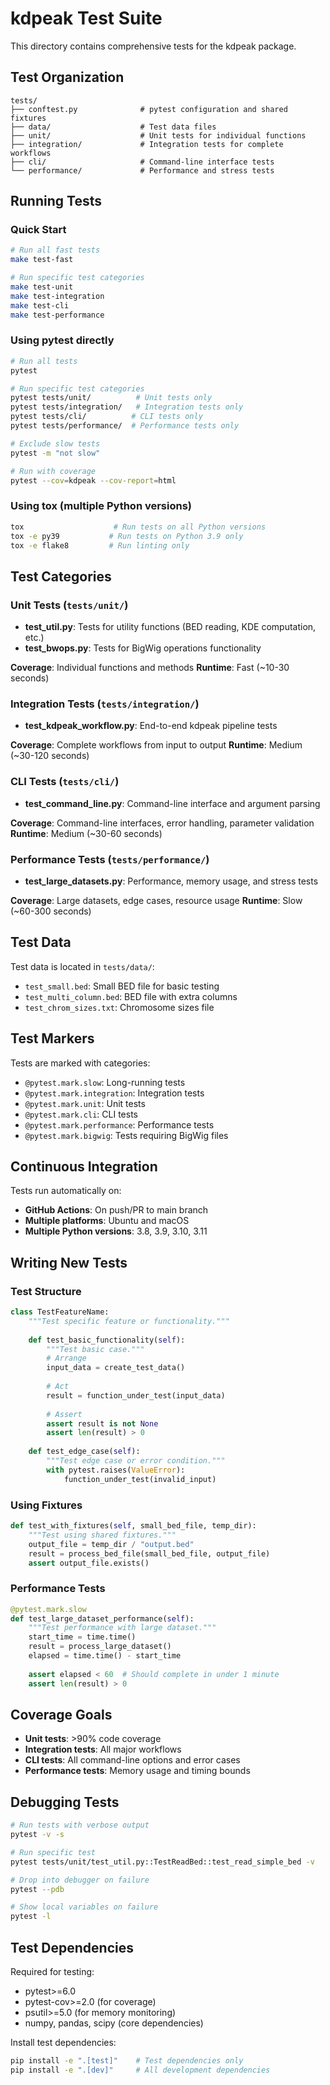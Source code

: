 # kdpeak Test Suite

This directory contains comprehensive tests for the kdpeak package.

## Test Organization

```
tests/
├── conftest.py              # pytest configuration and shared fixtures
├── data/                    # Test data files
├── unit/                    # Unit tests for individual functions
├── integration/             # Integration tests for complete workflows
├── cli/                     # Command-line interface tests
└── performance/             # Performance and stress tests
```

## Running Tests

### Quick Start
```bash
# Run all fast tests
make test-fast

# Run specific test categories
make test-unit
make test-integration
make test-cli
make test-performance
```

### Using pytest directly
```bash
# Run all tests
pytest

# Run specific test categories
pytest tests/unit/          # Unit tests only
pytest tests/integration/   # Integration tests only
pytest tests/cli/          # CLI tests only
pytest tests/performance/  # Performance tests only

# Exclude slow tests
pytest -m "not slow"

# Run with coverage
pytest --cov=kdpeak --cov-report=html
```

### Using tox (multiple Python versions)
```bash
tox                    # Run tests on all Python versions
tox -e py39           # Run tests on Python 3.9 only
tox -e flake8         # Run linting only
```

## Test Categories

### Unit Tests (`tests/unit/`)
- **test_util.py**: Tests for utility functions (BED reading, KDE computation, etc.)
- **test_bwops.py**: Tests for BigWig operations functionality

**Coverage**: Individual functions and methods
**Runtime**: Fast (~10-30 seconds)

### Integration Tests (`tests/integration/`)
- **test_kdpeak_workflow.py**: End-to-end kdpeak pipeline tests

**Coverage**: Complete workflows from input to output
**Runtime**: Medium (~30-120 seconds)

### CLI Tests (`tests/cli/`)
- **test_command_line.py**: Command-line interface and argument parsing

**Coverage**: Command-line interfaces, error handling, parameter validation
**Runtime**: Medium (~30-60 seconds)

### Performance Tests (`tests/performance/`)
- **test_large_datasets.py**: Performance, memory usage, and stress tests

**Coverage**: Large datasets, edge cases, resource usage
**Runtime**: Slow (~60-300 seconds)

## Test Data

Test data is located in `tests/data/`:
- `test_small.bed`: Small BED file for basic testing
- `test_multi_column.bed`: BED file with extra columns
- `test_chrom_sizes.txt`: Chromosome sizes file

## Test Markers

Tests are marked with categories:
- `@pytest.mark.slow`: Long-running tests
- `@pytest.mark.integration`: Integration tests
- `@pytest.mark.unit`: Unit tests
- `@pytest.mark.cli`: CLI tests
- `@pytest.mark.performance`: Performance tests
- `@pytest.mark.bigwig`: Tests requiring BigWig files

## Continuous Integration

Tests run automatically on:
- **GitHub Actions**: On push/PR to main branch
- **Multiple platforms**: Ubuntu and macOS
- **Multiple Python versions**: 3.8, 3.9, 3.10, 3.11

## Writing New Tests

### Test Structure
```python
class TestFeatureName:
    """Test specific feature or functionality."""
    
    def test_basic_functionality(self):
        """Test basic case."""
        # Arrange
        input_data = create_test_data()
        
        # Act  
        result = function_under_test(input_data)
        
        # Assert
        assert result is not None
        assert len(result) > 0
    
    def test_edge_case(self):
        """Test edge case or error condition."""
        with pytest.raises(ValueError):
            function_under_test(invalid_input)
```

### Using Fixtures
```python
def test_with_fixtures(self, small_bed_file, temp_dir):
    """Test using shared fixtures."""
    output_file = temp_dir / "output.bed"
    result = process_bed_file(small_bed_file, output_file)
    assert output_file.exists()
```

### Performance Tests
```python
@pytest.mark.slow
def test_large_dataset_performance(self):
    """Test performance with large dataset."""
    start_time = time.time()
    result = process_large_dataset()
    elapsed = time.time() - start_time
    
    assert elapsed < 60  # Should complete in under 1 minute
    assert len(result) > 0
```

## Coverage Goals

- **Unit tests**: >90% code coverage
- **Integration tests**: All major workflows
- **CLI tests**: All command-line options and error cases
- **Performance tests**: Memory usage and timing bounds

## Debugging Tests

```bash
# Run tests with verbose output
pytest -v -s

# Run specific test
pytest tests/unit/test_util.py::TestReadBed::test_read_simple_bed -v

# Drop into debugger on failure
pytest --pdb

# Show local variables on failure
pytest -l
```

## Test Dependencies

Required for testing:
- pytest>=6.0
- pytest-cov>=2.0 (for coverage)
- psutil>=5.0 (for memory monitoring)
- numpy, pandas, scipy (core dependencies)

Install test dependencies:
```bash
pip install -e ".[test]"    # Test dependencies only
pip install -e ".[dev]"     # All development dependencies
```